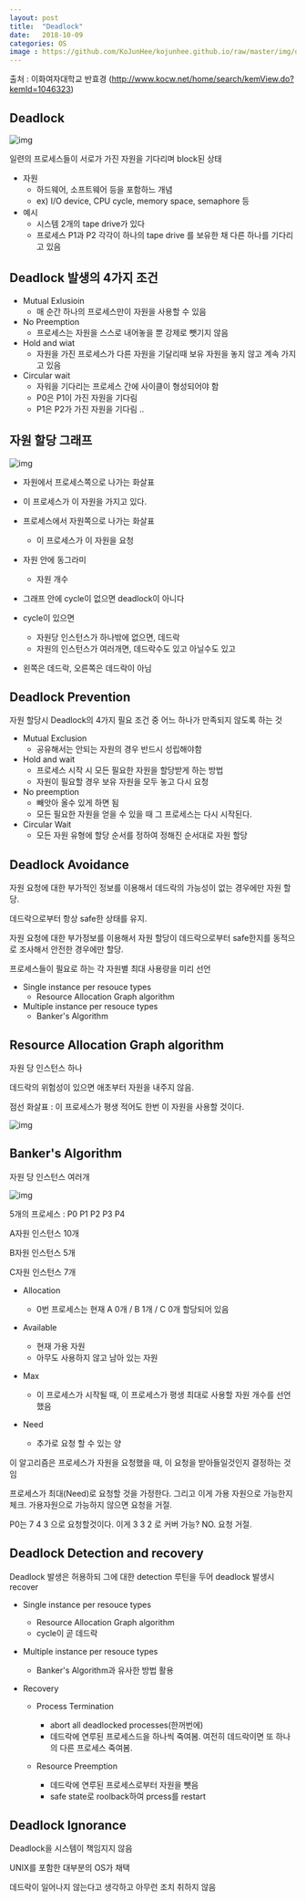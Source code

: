```yaml
---
layout: post
title:  "Deadlock"
date:   2018-10-09
categories: OS
image : https://github.com/KoJunHee/kojunhee.github.io/raw/master/img/os.png
---
```


출처 : 이화여자대학교 반효경 (http://www.kocw.net/home/search/kemView.do?kemId=1046323)

## Deadlock

![img](https://github.com/KoJunHee/kojunhee.github.io/raw/master/img/dealock01.png)

일련의 프로세스들이 서로가 가진 자원을 기다리며 block된 상태

- 자원
  - 하드웨어, 소프트웨어 등을 포함하느 개념
  - ex) I/O device, CPU cycle, memory space, semaphore 등
- 예시
  - 시스템 2개의 tape drive가 있다
  - 프로세스 P1과 P2 각각이 하나의 tape drive 를 보유한 채 다른 하나를 기다리고 있음

## Deadlock 발생의 4가지 조건

- Mutual Exlusioin
  - 매 순간 하나의 프로세스만이 자원을 사용할 수 있음
- No Preemption 
  - 프로세스는 자원을 스스로 내어놓을 뿐 강제로 뺏기지 않음 
- Hold and wiat 
  - 자원을 가진 프로세스가 다른 자원을 기달리때 보유 자원을 놓지 않고 계속 가지고 있음
- Circular wait
  - 자워을 기다리는 프로세스 간에 사이클이 형성되어야 함 
  - P0은 P1이 가진 자원을 기다림
  - P1은 P2가 가진 자원을 기다림 ..

## 자원 할당 그래프 

![img](https://github.com/KoJunHee/kojunhee.github.io/raw/master/img/dealock02.png)

- 자원에서 프로세스쪽으로 나가는 화살표 

- 이 프로세스가 이 자원을 가지고 있다.

- 프로세스에서 자원쪽으로 나가는 화살표
  - 이 프로세스가 이 자원을 요청
- 자원 안에 동그라미
  - 자원 개수

- 그래프 안에 cycle이 없으면 deadlock이 아니다
- cycle이 있으면
  - 자원당 인스턴스가 하나밖에 없으면, 데드락
  - 자원의 인스턴스가 여러개면, 데드락수도 있고 아닐수도 있고

- 왼쪽은 데드락, 오른쪽은 데드락이 아님

## Deadlock Prevention

자원 할당시 Deadlock의 4가지 필요 조건 중 어느 하나가 만족되지 않도록 하는 것 

- Mutual Exclusion
  - 공유해서는 안되는 자원의 경우 반드시 성립해야함 
- Hold and wait
  - 프로세스 시작 시 모든 필요한 자원을 할당받게 하는 방법
  - 자원이 필요할 경우 보유 자원을 모두 놓고 다시 요청
- No preemption 
  - 빼앗아 올수 있게 하면 됨 
  - 모든 필요한 자원을 얻을 수 있을 때 그 프로세스는 다시 시작된다. 
- Circular Wait
  - 모든 자원 유형에 할당 순서를 정하여 정해진 순서대로 자원 할당

## Deadlock Avoidance

자원 요청에 대한 부가적인 정보를 이용해서 데드락의 가능성이 없는 경우에만 자원 할당.

데드락으로부터 항상 safe한 상태를 유지.

자원 요청에 대한 부가정보를 이용해서 자원 할당이 데드락으로부터 safe한지를 동적으로 조사해서 안전한 경우에만 할당.

프로세스들이 필요로 하는 각 자원별 최대 사용량을 미리 선언

- Single instance per resouce types 
  - Resource Allocation Graph algorithm
- Multiple instance per resouce types  
  - Banker's Algorithm

## Resource Allocation Graph algorithm

자원 당 인스턴스 하나

데드락의 위험성이 있으면 애초부터 자원을 내주지 않음.

점선 화살표 : 이 프로세스가 평생 적어도 한번 이 자원을 사용할 것이다.

![img](https://github.com/KoJunHee/kojunhee.github.io/raw/master/img/dealock03.png)

## Banker's Algorithm

자원 당 인스턴스 여러개

![img](https://github.com/KoJunHee/kojunhee.github.io/raw/master/img/dealock04.png)

5개의 프로세스 : P0 P1 P2 P3 P4

A자원 인스턴스 10개

B자원 인스턴스 5개

C자원 인스턴스 7개

- Allocation
  - 0번 프로세스는 현재 A 0개 / B 1개 / C 0개 할당되어 있음 

- Available
  - 현재 가용 자원
  - 아무도 사용하지 않고 남아 있는 자원
- Max
  - 이 프로세스가 시작될 때, 이 프로세스가 평생 최대로 사용할 자원 개수를 선언했음
- Need
  - 추가로 요청 할 수  있는 양 

이 알고리즘은 프로세스가 자원을 요청했을 때, 이 요청을 받아들일것인지 결정하는 것임 

프로세스가 최대(Need)로 요청할 것을 가정한다. 그리고 이게 가용 자원으로 가능한지 체크. 가용자원으로 가능하지 않으면 요청을 거절.

P0는 7 4 3 으로 요청할것이다. 이게 3 3 2 로 커버 가능? NO. 요청 거절.

## Deadlock Detection and recovery

Deadlock 발생은 허용하되 그에 대한 detection 루틴을 두어 deadlock 발생시 recover

- Single instance per resouce types 
  - Resource Allocation Graph algorithm
  - cycle이 곧 데드락
- Multiple instance per resouce types  
  - Banker's Algorithm과 유사한 방법 활용

- Recovery

  - Process Termination
    - abort all deadlocked processes(한꺼번에)
    - 데드락에 연루된 프로세스드을 하나씩 죽여봄. 여전히 데드락이면 또 하나의 다른 프로세스 죽여봄.

  - Resource Preemption
    - 데드락에 연루된 프로세스로부터 자원을 뺏음
    - safe state로 roolback하여 prcess를 restart

## Deadlock Ignorance

Deadlock을 시스템이 책임지지 않음

UNIX를 포함한 대부분의 OS가 채택

데드락이 일어나지 않는다고 생각하고 아무런 조치 취하지 않음
